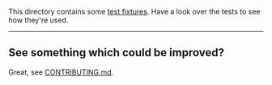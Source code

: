 This directory contains some [test fixtures](https://en.wikipedia.org/wiki/Test_fixture). Have a look over the tests to see how they're used.

---

## See something which could be improved?

Great, see [CONTRIBUTING.md](../../../CONTRIBUTING.md).
